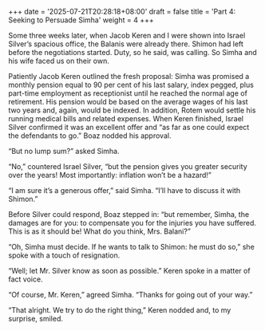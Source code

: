 +++
date = '2025-07-21T20:28:18+08:00'
draft = false
title = 'Part 4: Seeking to Persuade Simha'
weight = 4
+++

Some three weeks later, when Jacob Keren and I were shown into Israel Silver’s spacious office, the Balanis were already there. Shimon had left before the negotiations started. Duty, so he said, was calling. So Simha and his wife faced us on their own. 

Patiently Jacob Keren outlined the fresh proposal: Simha was promised a monthly pension equal to 90 per cent  of his last salary, index pegged, plus part-time employment as receptionist until he reached the normal age of retirement. His pension would be based on the average wages of his last two years and, again, would be indexed. In addition, Rotem would settle his running medical bills and related expenses. When Keren finished,  Israel Silver confirmed it was an excellent offer and “as far as one could expect the defendants to go.” Boaz nodded his approval. 

“But no lump sum?” asked Simha.

“No,” countered Israel Silver, “but the pension gives you greater security over the years! Most importantly: inflation won’t be a hazard!”

“I am sure it’s a generous offer,” said Simha. “I’ll have to discuss it with Shimon.”

Before Silver could respond, Boaz stepped in: “but remember, Simha, the damages are for you: to compensate you for the injuries you have suffered. This is as it should be! What do you think, Mrs. Balani?”

“Oh, Simha must decide. If he wants to talk to Shimon: he must do so,” she spoke with a touch of resignation.

“Well; let Mr. Silver know as soon as possible.” Keren spoke in a matter of fact voice. 

“Of course, Mr. Keren,” agreed Simha. “Thanks for going out of your way.”

“That alright. We try to do the right thing,” Keren nodded and, to my surprise, smiled.
